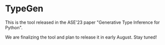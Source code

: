 # TypeGen
This is the tool released in the ASE'23 paper "Generative Type Inference for Python".

We are finalizing the tool and plan to release it in early August. Stay tuned!
